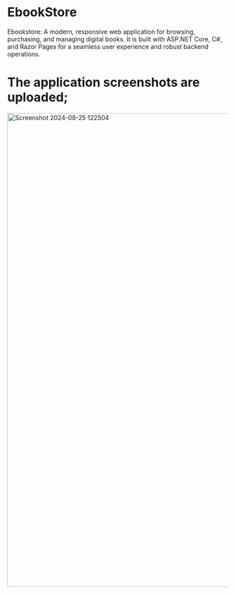 # EbookStore
Ebookstore:  A modern, responsive web application for browsing, purchasing, and managing digital books. It is built with ASP.NET Core, C#, and Razor Pages for a seamless user experience and robust backend operations.
# The application screenshots are uploaded; 
<img width="1080" alt="Screenshot 2024-08-25 122504" src="https://github.com/user-attachments/assets/fe5657d5-3d9d-44a0-9516-5edce2b8a1a9">
